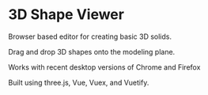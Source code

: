 # 3D Shape Viewer

Browser based editor for creating basic 3D solids. 

Drag and drop 3D shapes onto the modeling plane.

Works with recent desktop versions of Chrome and Firefox

Built using three.js, Vue, Vuex, and Vuetify.
